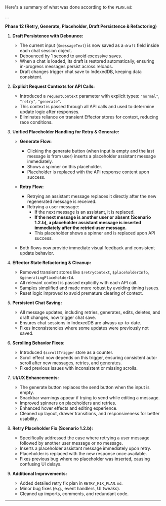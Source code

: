 Here's a summary of what was done according to the `PLAN.md`:

...

**Phase 12 (Retry, Generate, Placeholder, Draft Persistence & Refactoring)**

1. **Draft Persistence with Debounce:**

   - The current input (`$messageText`) is now saved as a `draft` field inside each chat session object.
   - Debounced by 1 second to avoid excessive saves.
   - When a chat is loaded, its draft is restored automatically, ensuring in-progress messages persist across reloads.
   - Draft changes trigger chat save to IndexedDB, keeping data consistent.

2. **Explicit Request Contexts for API Calls:**

   - Introduced a `requestContext` parameter with explicit types: `"normal"`, `"retry"`, `"generate"`.
   - This context is passed through all API calls and used to determine update logic after responses.
   - Eliminates reliance on transient Effector stores for context, reducing race conditions.

3. **Unified Placeholder Handling for Retry & Generate:**

   - **Generate Flow:**

     - Clicking the generate button (when input is empty and the last message is from user) inserts a placeholder assistant message immediately.
     - Shows a spinner on this placeholder.
     - Placeholder is replaced with the API response content upon success.

   - **Retry Flow:**

     - Retrying an assistant message replaces it directly after the new regenerated message is received.
     - Retrying a user message:
       - If the next message is an assistant, it is replaced.
       - **If the next message is another user or absent (Scenario 1.2.b), a placeholder assistant message is inserted immediately after the retried user message.**
       - This placeholder shows a spinner and is replaced upon API success.

   - Both flows now provide immediate visual feedback and consistent update behavior.

4. **Effector State Refactoring & Cleanup:**

   - Removed transient stores like `$retryContext`, `$placeholderInfo`, `$generatingPlaceholderId`.
   - All relevant context is passed explicitly with each API call.
   - Samples simplified and made more robust by avoiding timing issues.
   - Reset logic improved to avoid premature clearing of context.

5. **Persistent Chat Saving:**

   - All message updates, including retries, generates, edits, deletes, and draft changes, now trigger chat save.
   - Ensures chat sessions in IndexedDB are always up-to-date.
   - Fixes inconsistencies where some updates were previously not saved.

6. **Scrolling Behavior Fixes:**

   - Introduced `$scrollTrigger` store as a counter.
   - Scroll effect now depends on this trigger, ensuring consistent auto-scroll after new messages, retries, and generates.
   - Fixed previous issues with inconsistent or missing scrolls.

7. **UI/UX Enhancements:**

   - The generate button replaces the send button when the input is empty.
   - Snackbar warnings appear if trying to send while editing a message.
   - Improved spinners on placeholders and retries.
   - Enhanced hover effects and editing experience.
   - Cleaned up layout, drawer transitions, and responsiveness for better usability.

8. **Retry Placeholder Fix (Scenario 1.2.b):**

   - Specifically addressed the case where retrying a user message followed by another user message or no message.
   - Inserts a placeholder assistant message immediately upon retry.
   - Placeholder is replaced with the new response once available.
   - Fixes previous bug where no placeholder was inserted, causing confusing UI delays.

9. **Additional Improvements:**

   - Added detailed retry fix plan in `RETRY_FIX_PLAN.md`.
   - Minor bug fixes (e.g., event handlers, UI tweaks).
   - Cleaned up imports, comments, and redundant code.

---
